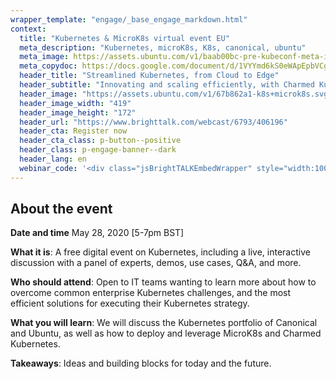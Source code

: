 ```yaml
---
wrapper_template: "engage/_base_engage_markdown.html"
context:
  title: "Kubernetes & MicroK8s virtual event EU"
  meta_description: "Kubernetes, microK8s, K8s, canonical, ubuntu"
  meta_image: https://assets.ubuntu.com/v1/baab00bc-pre-kubeconf-meta-image.png
  meta_copydoc: https://docs.google.com/document/d/1VYYmd6kS0eWApEpbVCgTUq0NOHUTEeRWVj7ujtFEsHs/
  header_title: "Streamlined Kubernetes, from Cloud to Edge"
  header_subtitle: "Innovating and scaling efficiently, with Charmed Kubernetes and MicroK8s"
  header_image: "https://assets.ubuntu.com/v1/67b862a1-k8s+microk8s.svg"
  header_image_width: "419"
  header_image_height: "172"
  header_url: "https://www.brighttalk.com/webcast/6793/406196"
  header_cta: Register now
  header_cta_class: p-button--positive
  header_class: p-engage-banner--dark
  header_lang: en
  webinar_code: '<div class="jsBrightTALKEmbedWrapper" style="width:100%; height:100%; position:relative;background: #ffffff;"><script class="jsBrightTALKEmbedConfig" type="application/json">{ "channelId" : 6793, "language": "en-US", "commId" : 406196, "displayMode" : "standalone", "height" : "auto" }</script><script src="https://www.brighttalk.com/clients/js/player-embed/player-embed.js" class="jsBrightTALKEmbed"></script></div>'
---
```


## About the event

**Date and time**
May 28, 2020
[5-7pm BST]

**What it is**: A free digital event on Kubernetes, including a live, interactive discussion with a panel of experts, demos, use cases, Q&A, and more.

**Who should attend**: Open to IT teams wanting to learn more about how to overcome common enterprise Kubernetes challenges, and the most efficient solutions for executing their Kubernetes strategy.

**What you will learn**: We will discuss the Kubernetes portfolio of Canonical and Ubuntu, as well as how to deploy and leverage MicroK8s and Charmed Kubernetes.

**Takeaways**: Ideas and building blocks for today and the future.
